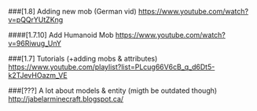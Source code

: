 
###[1.8] Adding new mob (German vid)
https://www.youtube.com/watch?v=pQQrYUtZKng


####[1.7.10] Add Humanoid Mob
https://www.youtube.com/watch?v=96Riwug_UnY


###[1.7] Tutorials (+adding mobs & attributes)
https://www.youtube.com/playlist?list=PLcug66V6cB_q_d6Dt5-k2TJevHOazm_VE


###[???] A lot about models & entity (migth be outdated though)
http://jabelarminecraft.blogspot.ca/
